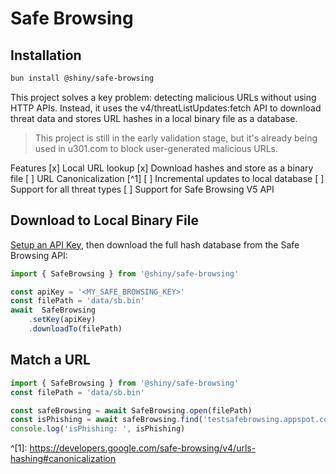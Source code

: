 # Safe Browsing

## Installation

```bash
bun install @shiny/safe-browsing
```

This project solves a key problem: detecting malicious URLs without using HTTP APIs.
Instead, it uses the v4/threatListUpdates:fetch API to download threat data and stores URL hashes in a local binary file as a database.

> This project is still in the early validation stage, but it's already being used in u301.com to block user-generated malicious URLs.

Features
[x] Local URL lookup
[x] Download hashes and store as a binary file
[ ] URL Canonicalization [^1]
[ ] Incremental updates to local database
[ ] Support for all threat types
[ ] Support for Safe Browsing V5 API

## Download to Local Binary File

[Setup an API Key](https://support.google.com/cloud/answer/6158862?hl=en&ref_topic=6262490), then download the full hash database from the Safe Browsing API:

```typescript
import { SafeBrowsing } from '@shiny/safe-browsing'

const apiKey = '<MY_SAFE_BROWSING_KEY>'
const filePath = 'data/sb.bin'
await  SafeBrowsing
    .setKey(apiKey)
    .downloadTo(filePath)
```

## Match a URL

```typescript
import { SafeBrowsing } from '@shiny/safe-browsing'
const filePath = 'data/sb.bin'

const safeBrowsing = await SafeBrowsing.open(filePath)
const isPhishing = await safeBrowsing.find('testsafebrowsing.appspot.com/s/phishing.html')
console.log('isPhishing: ', isPhishing)
```

^[1]: https://developers.google.com/safe-browsing/v4/urls-hashing#canonicalization